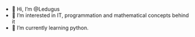 - 👋 Hi, I’m @Ledugus
- 👀 I’m interested in IT, programmation and mathematical concepts behind it
- 🌱 I’m currently learning python.
